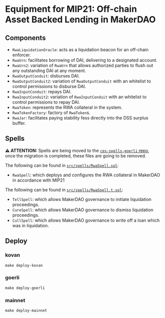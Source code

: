 # Equipment for MIP21: Off-chain Asset Backed Lending in MakerDAO

## Components

- `RwaLiquidationOracle`: acts as a liquidation beacon for an off-chain enforcer.
- `RwaUrn`: facilitates borrowing of DAI, delivering to a designated account.
- `RwaUrn2`: variation of `RwaUrn` that allows authorized parties to flush out any outstanding DAI at any moment. 
- `RwaOutputConduit`: disburses DAI.
- `RwaOutputConduit2`: variation of `RwaOutputConduit` with an whitelist to control permissions to disburse DAI.
- `RwaInputConduit`: repays DAI.
- `RwaInputConduit2`: variation of `RwaInputConduit` with an whitelist to control permissions to repay DAI.
- `RwaToken`: represents the RWA collateral in the system.
- `RwaTokenFactory`: factory of `RwaToken`s.
- `RwaJar`: facilitates paying stability fess directly into the DSS surplus buffer.

## Spells

**⚠️ ATTENTION:** Spells are being moved to the [`ces-spells-goerli` repo](https://github.com/clio-finance/ces-spells-goerli/tree/master/template/rwa-onboarding), once the migration is completed, these files are going to be removed.

The following can be found in [`src/spells/RwaSpell.sol`](./src/spells/RwaSpell.sol):
- `RwaSpell`: which deploys and configures the RWA collateral in MakerDAO in accordance with MIP21 

The following can be found in [`src/spells/RwaSpell.t.sol`](./src/spells/RwaSpell.t.sol):

- `TellSpell`: which allows MakerDAO governance to initiate liquidation proceedings.
- `CureSpell`: which allows MakerDAO governance to dismiss liquidation proceedings.
- `CullSpell`: which allows MakerDAO governance to write off a loan which was in liquidation.

## Deploy

### kovan
```
make deploy-kovan
```

### goerli
```
make deploy-goerli
```

### mainnet
```
make deploy-mainnet
```
